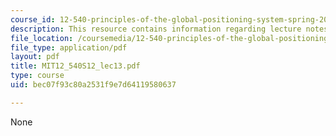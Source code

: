 ```yaml
---
course_id: 12-540-principles-of-the-global-positioning-system-spring-2012
description: This resource contains information regarding lecture notes.
file_location: /coursemedia/12-540-principles-of-the-global-positioning-system-spring-2012/bec07f93c80a2531f9e7d64119580637_MIT12_540S12_lec13.pdf
file_type: application/pdf
layout: pdf
title: MIT12_540S12_lec13.pdf
type: course
uid: bec07f93c80a2531f9e7d64119580637

---
```

None